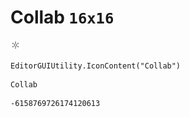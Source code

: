 # Collab `16x16`
<img src="/img/Collab.png" width=16 height=16>

``` CSharp
EditorGUIUtility.IconContent("Collab")
```
```
Collab
```
```
-6158769726174120613
```
